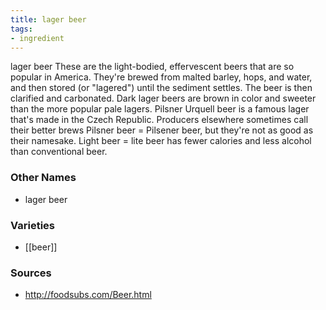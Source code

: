 ```yaml
---
title: lager beer
tags:
- ingredient
---
```

lager beer These are the light-bodied, effervescent beers that are so popular in America. They're brewed from malted barley, hops, and water, and then stored (or "lagered") until the sediment settles. The beer is then clarified and carbonated. Dark lager beers are brown in color and sweeter than the more popular pale lagers. Pilsner Urquell beer is a famous lager that's made in the Czech Republic. Producers elsewhere sometimes call their better brews Pilsner beer = Pilsener beer, but they're not as good as their namesake. Light beer = lite beer has fewer calories and less alcohol than conventional beer.

### Other Names

* lager beer

### Varieties

* [[beer]]

### Sources
* http://foodsubs.com/Beer.html

